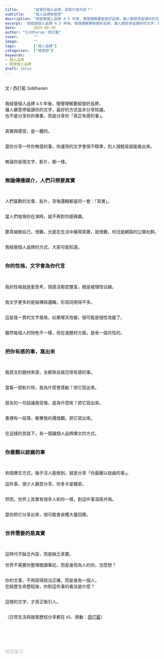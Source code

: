 ```yaml
---
title:       "經營好個人品牌，該寫什麼內容？"
subtitle:    "個人品牌經營學"
description: "我經營個人品牌 4.5 年後，慢慢理解要經營好品牌，讓人願意停留讀你的文字，最好的方式並非分享知識..."
excerpt: "我經營個人品牌 4.5 年後，慢慢理解要經營好品牌，讓人願意停留讀你的文字，最好的方式並非分享知識..."
date:        2024-08-20
author: "Siddharam｜西打藍"
cover:       ""
image:       ""
tags:        ["個人品牌"]
categories:  ["慢慢想"]
keywords:
- 個人品牌
- 經營個人品牌
draft: false
---
```


<article style="font-family: 'Noto Sans TC', '微軟正黑體', sans-serif; font-weight: 300;">

<br>文 / 西打藍 Siddharam<br><br>

我經營個人品牌 4.5 年後，慢慢理解要經營好品牌，<br>
讓人願意停留讀你的文字，最好的方式並非分享知識，<br>
也不是分享你的專業，而是分享你「真正有感的事」。<br><br>

真實與感受，是一體的。<br><br>

當你分享一件你無感的事，你運用的文字會很不精準，別人很輕易就能看出來。<br><br>

無論你是用文字、影片，都一樣。<br><br>

<h3 class="article-h1-color">無論傳播媒介，人們只想要真實</h3><br>

人們喜歡的文章、影片，背後邏輯都是同一套：「真實」。<br><br>

當人們發現你在演時，就不再對你感興趣。<br><br>

要真誠做自己，很難。光是在生活中展現真實，就很難，何況是網路的公開社群。<br><br>

我經營個人品牌的方式，大家可能知道。<br><br>

<!-- 個人品牌是放大器，真實的你有多好、有多壞，在網路上會被看得更清楚 -->

<h3 class="article-h1-color">你的性格，文字會為你代言</h3><br>

我的性格就是愛思考，情感沒那麼豐富，總是被理性佔據。<br><br>

我文字更多的是結構與邏輯，形容詞用得不多。<br><br>

這是我一貫的文字風格，如果哪天改變，很可能是個性改變了。<br><br>

雖然每個人的特色不一樣，但在選題材方面，是有一個共性的。<br><br>

<!-- 那麼，經營個人品牌要如何選題材呢？<br><br> -->


<h3 class="article-h1-color">把你有感的事，寫出來</h3><br>

我寫文的題材來源，全都來自我日常有感的事。<br><br>

當看一部影片時，我為什麼會感動？把它寫出來。<br><br>

朋友的一句話讓我受傷，是為什麼呢？把它寫出來。<br><br>

書裡有一段落，衝擊我的價值觀。把它寫出來。<br><br>

在這樣的思路下，有一個讓個人品牌爆文的方式。<br><br>


<h3 class="article-h1-color">你最難以啟齒的事</h3><br>

有個爆文方式，幾乎沒人能做到，就是分享「你最難以啟齒的事」。<br><br>
這件事，很少人願意分享，你多半是獨家。<br><br>

然而，世界上其實有很多人和你一樣，對這件事深感共鳴。<br><br>

當你把它分享出來，很可能會收穫大量回應。<br><br>


<h3 class="article-h1-color">世界需要的是真實</h3><br>

這時代不缺乏內容，而是缺乏真實。<br><br>
世界不需要你整理閱讀筆記，而是身而為人的你，怎麼想？<br><br>

你的文章，不用寫得政治正確，而是身為一個人，<br>
在經歷生命歷程後，你對這件事的看法是什麼？<br><br>

這樣的文字，才真正吸引人。<br><br>




<!-- 
<!-- 案例 > 證明案例 > 壞處 > 怎麼改變（列步驟） > 結語總結金句 -->


（日常生活與接案歷程分享都在 IG、限動：<a href="https://www.instagram.com/sidd.blue/" target="_blank">西打藍</a>）<br><br>

<!-- <h3 class="article-h1-color"></h3><br> -->





<br><br><br>

</article>

<div style="color: #bfbfbf; font-size: 15px;" id="busuanzi_container_page_pv">
  閱讀量<span id="busuanzi_value_page_pv"></span>次
</div>

<script src="../../js/post.js"></script>
